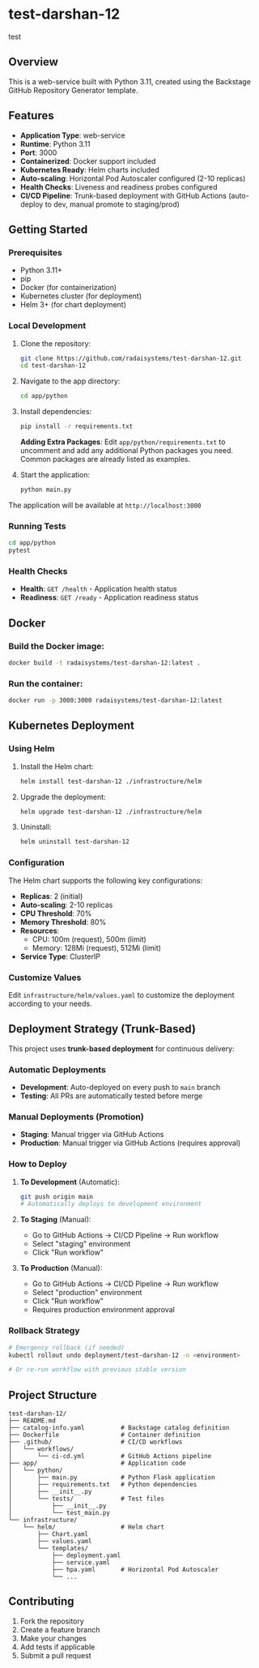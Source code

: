 # test-darshan-12

test

## Overview

This is a web-service built with Python 3.11, created using the Backstage GitHub Repository Generator template.

## Features

- **Application Type**: web-service
- **Runtime**: Python 3.11
- **Port**: 3000
- **Containerized**: Docker support included
- **Kubernetes Ready**: Helm charts included
- **Auto-scaling**: Horizontal Pod Autoscaler configured (2-10 replicas)
- **Health Checks**: Liveness and readiness probes configured
- **CI/CD Pipeline**: Trunk-based deployment with GitHub Actions (auto-deploy to dev, manual promote to staging/prod)

## Getting Started

### Prerequisites

- Python 3.11+
- pip
- Docker (for containerization)
- Kubernetes cluster (for deployment)
- Helm 3+ (for chart deployment)

### Local Development

1. Clone the repository:
   ```bash
   git clone https://github.com/radaisystems/test-darshan-12.git
   cd test-darshan-12
   ```

2. Navigate to the app directory:
   ```bash
   cd app/python
   ```

3. Install dependencies:
   ```bash
   pip install -r requirements.txt
   ```

   **Adding Extra Packages**: Edit `app/python/requirements.txt` to uncomment and add any additional Python packages you need. Common packages are already listed as examples.

4. Start the application:
   ```bash
   python main.py
   ```

The application will be available at `http://localhost:3000`

### Running Tests

```bash
cd app/python
pytest
```

### Health Checks

- **Health**: `GET /health` - Application health status
- **Readiness**: `GET /ready` - Application readiness status

## Docker

### Build the Docker image:
```bash
docker build -t radaisystems/test-darshan-12:latest .
```

### Run the container:
```bash
docker run -p 3000:3000 radaisystems/test-darshan-12:latest
```

## Kubernetes Deployment

### Using Helm

1. Install the Helm chart:
   ```bash
   helm install test-darshan-12 ./infrastructure/helm
   ```

2. Upgrade the deployment:
   ```bash
   helm upgrade test-darshan-12 ./infrastructure/helm
   ```

3. Uninstall:
   ```bash
   helm uninstall test-darshan-12
   ```

### Configuration

The Helm chart supports the following key configurations:

- **Replicas**: 2 (initial)
- **Auto-scaling**: 2-10 replicas
- **CPU Threshold**: 70%
- **Memory Threshold**: 80%
- **Resources**:
  - CPU: 100m (request), 500m (limit)
  - Memory: 128Mi (request), 512Mi (limit)
- **Service Type**: ClusterIP

### Customize Values

Edit `infrastructure/helm/values.yaml` to customize the deployment according to your needs.

## Deployment Strategy (Trunk-Based)

This project uses **trunk-based deployment** for continuous delivery:

### Automatic Deployments
- **Development**: Auto-deployed on every push to `main` branch
- **Testing**: All PRs are automatically tested before merge

### Manual Deployments (Promotion)
- **Staging**: Manual trigger via GitHub Actions
- **Production**: Manual trigger via GitHub Actions (requires approval)

### How to Deploy

1. **To Development** (Automatic):
   ```bash
   git push origin main
   # Automatically deploys to development environment
   ```

2. **To Staging** (Manual):
   - Go to GitHub Actions → CI/CD Pipeline → Run workflow
   - Select "staging" environment
   - Click "Run workflow"

3. **To Production** (Manual):
   - Go to GitHub Actions → CI/CD Pipeline → Run workflow  
   - Select "production" environment
   - Click "Run workflow"
   - Requires production environment approval

### Rollback Strategy
```bash
# Emergency rollback (if needed)
kubectl rollout undo deployment/test-darshan-12 -n <environment>

# Or re-run workflow with previous stable version
```

## Project Structure

```
test-darshan-12/
├── README.md
├── catalog-info.yaml          # Backstage catalog definition
├── Dockerfile                 # Container definition
├── .github/                   # CI/CD workflows
│   └── workflows/
│       └── ci-cd.yml          # GitHub Actions pipeline
├── app/                       # Application code
│   └── python/
│       ├── main.py            # Python Flask application
│       ├── requirements.txt   # Python dependencies
│       ├── __init__.py
│       └── tests/             # Test files
│           ├── __init__.py
│           └── test_main.py
└── infrastructure/
    └── helm/                  # Helm chart
        ├── Chart.yaml
        ├── values.yaml
        └── templates/
            ├── deployment.yaml
            ├── service.yaml
            ├── hpa.yaml       # Horizontal Pod Autoscaler
            └── ...
```

## Contributing

1. Fork the repository
2. Create a feature branch
3. Make your changes
4. Add tests if applicable
5. Submit a pull request